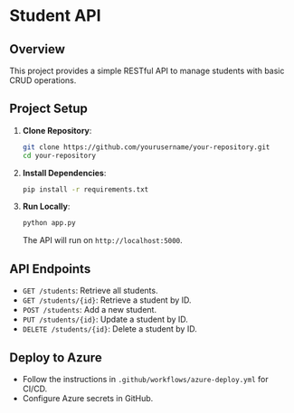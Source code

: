 # Student API

## Overview
This project provides a simple RESTful API to manage students with basic CRUD operations.

## Project Setup
1. **Clone Repository**:
   ```bash
   git clone https://github.com/yourusername/your-repository.git
   cd your-repository
   ```

2. **Install Dependencies**:
   ```bash
   pip install -r requirements.txt
   ```

3. **Run Locally**:
   ```bash
   python app.py
   ```

   The API will run on `http://localhost:5000`.

## API Endpoints
- `GET /students`: Retrieve all students.
- `GET /students/{id}`: Retrieve a student by ID.
- `POST /students`: Add a new student.
- `PUT /students/{id}`: Update a student by ID.
- `DELETE /students/{id}`: Delete a student by ID.

## Deploy to Azure
- Follow the instructions in `.github/workflows/azure-deploy.yml` for CI/CD.
- Configure Azure secrets in GitHub.